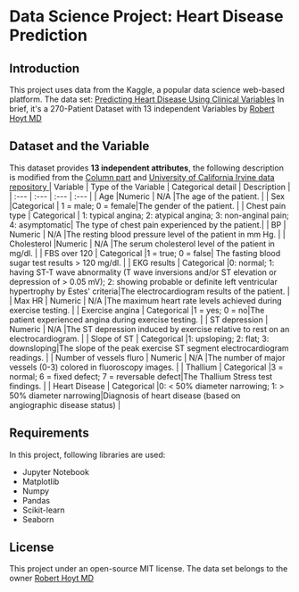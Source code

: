 # Data Science Project: Heart Disease Prediction

## Introduction
This project uses data from the Kaggle, a popular data science web-based platform.
The data set: [Predicting Heart Disease Using Clinical Variables](https://www.kaggle.com/datasets/thedevastator/predicting-heart-disease-risk-using-clinical-var)
In brief, it's a 270-Patient Dataset with 13 independent Variables by [Robert Hoyt MD](https://data.world/rhoyt)

## Dataset and the Variable
This dataset provides **13 independent attributes**, the following description is modified from the [Column part](https://www.kaggle.com/datasets/thedevastator/predicting-heart-disease-risk-using-clinical-var/data)
and [University of California Irvine data repository ](https://archive.ics.uci.edu/ml/datasets/Heart+Disease)
| Variable      | Type of the Variable | Categorical detail  | Description |
| :---   | :---   | :---    | :---   |
| Age	|Numeric | N/A |The age of the patient. |
| Sex	|Categorical | 1 = male; 0 = female|The gender of the patient. |
| Chest pain type	| Categorical | 1: typical angina; 2: atypical angina; 3: non-anginal pain; 4: asymptomatic| The type of chest pain experienced by the patient.|
| BP	| Numeric | N/A |The resting blood pressure level of the patient in mm Hg. |
| Cholesterol	|Numeric | N/A |The serum cholesterol level of the patient in mg/dl. |
| FBS over 120	| Categorical |1 = true; 0 = false| The fasting blood sugar test results > 120 mg/dl. |
| EKG results	| Categorical |0: normal; 1: having ST-T wave abnormality (T wave inversions and/or ST elevation or depression of > 0.05 mV); 2: showing probable or definite left ventricular hypertrophy by Estes' criteria|The electrocardiogram results of the patient. |
| Max HR	| Numeric | N/A |The maximum heart rate levels achieved during exercise testing. |
| Exercise angina	| Categorical |1 = yes; 0 = no|The patient experienced angina during exercise testing. |
| ST depression	| Numeric | N/A |The ST depression induced by exercise relative to rest on an electrocardiogram. |
| Slope of ST	| Categorical |1: upsloping; 2: flat; 3: downsloping|The slope of the peak exercise ST segment electrocardiogram readings. |
| Number of vessels fluro  |  Numeric | N/A |The number of major vessels (0-3) colored in fluoroscopy images. |
| Thallium  | Categorical |3 = normal; 6 = fixed defect; 7 = reversable defect|The Thallium Stress test findings. |
| Heart Disease	| Categorical |0: < 50% diameter narrowing; 1: > 50% diameter narrowing|Diagnosis of heart disease (based on angiographic disease status) |

## Requirements
In this project, following libraries are used:
- Jupyter Notebook
- Matplotlib
- Numpy
- Pandas
- Scikit-learn
- Seaborn

## License
This project under an open-source MIT license. The data set belongs to the owner [Robert Hoyt MD](https://data.world/rhoyt)
